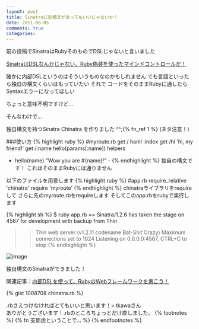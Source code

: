```yaml
---
layout: post
title: Sinatraに別構文があってもいいじゃないか！
date: 2011-06-05
comments: true
categories:
---
```



前の投稿でSinatraはRubyそのものでDSLじゃないと言いました

[SinatraはDSLなんかじゃない、Ruby偽装を使ったマインドコントロールだ！](/2011/06/03/Sinatra-DSL-Ruby/)

確かに内部DSLというのはそういうものなのかもしれません
でも言語といったら独自の構文くらいはもっていたい
それで
コードをそのままRubyに通したら
Syntaxエラーになってほしい

ちょっと意味不明ですけど...

そんなわけで...

独自構文を持つSinatra
Chinatra を作りました ^^;{% fn_ref 1 %}
(ネタ注意！)

###使い方
{% highlight ruby %}
#myroute.rb
get /
  haml :index
get /hi
  'hi, my friend!'
get /:name
  hello(params[:name])
helpers
  - hello(name)
    "Wow you are #{name}!" -
{% endhighlight %}
独自の構文です！
これはそのままRubyには通りません

以下のファイルを用意します
{% highlight ruby %}
#app.rb
require_relative 'chinatra'
require 'myroute'
{% endhighlight %}
chinatraライブラリをrequireして
さらに先のmyroute.rbをrequireします
そしてこのapp.rbをrubyで実行します

{% highlight sh %}
$ ruby app.rb
== Sinatra/1.2.6 has taken the stage on 4567 for development with backup from Thin
>> Thin web server (v1.2.11 codename Bat-Shit Crazy)
>> Maximum connections set to 1024
>> Listening on 0.0.0.0:4567, CTRL+C to stop
{% endhighlight %}

![image](http://img.f.hatena.ne.jp/images/fotolife/k/keyesberry/20110605/20110605170347.png)


独自構文のSinatraができました！

関連記事：[内部DSLを使って、RubyのWebフレームワークを書こう！](/2011/06/07/DSL-Ruby-Web/)

{% gist 1008708 chinatra.rb %}

.rbさえつけなければとてもいいと思います！> tkawaさん<br>ありがとうございます！.rbのところちょっとだけ直しました。
{% footnotes %}
   {% fn 支那虎ということで... %}
{% endfootnotes %}
